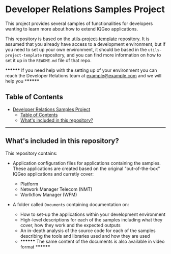 # Developer Relations Samples Project

This project provides several samples of functionalities for developers wanting to learn more about how to extend IQGeo applications.

This repository is based on the [utils-project-template](https://github.com/IQGeo/utils-project-template) repository. It is assumed that you already have access to a development environment, but if you need to set up your own environment, it should be based in the `utils-project-template` repository, and you can find more information on how to set it up in the `README.md` file of that repo.

\***\*\*\*\*\*** If you need help with the setting up of your environment you can reach the Developer Relations team at example@example.com and we will help you \***\*\*\*\*\***

## Table of Contents

-   [Developer Relations Samples Project](#developer-relations-samples-project)
    -   [Table of Contents](#table-of-contents)
    -   [What's included in this repository?](#whats-included-in-this-repository)

---

## What's included in this repository?

This repository contains:

-   Application configuration files for applications containing the samples. These applications are created based on the original "out-of-the-box" IQGeo applications and curretly cover:

    -   Platform
    -   Network Manager Telecom (NMT)
    -   Worlkflow Manager (WFM)

-   A folder called `Documents` containing documentation on:
    -   How to set-up the applications within your development environment
    -   High-level descriptions for each of the samples including what they cover, how they work and the expected outputs
    -   An in-depth analysis of the source code for each of the samples describing the tools and libraries used and how they are used
    -   \***\*\*\*\*\*** The same content of the documents is also available in video format \***\*\*\*\*\***
